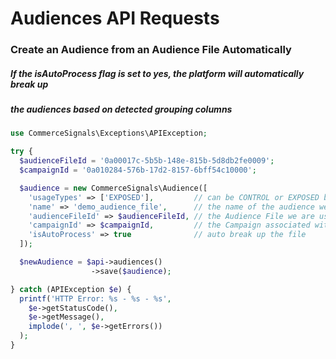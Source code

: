 # Audiences API Requests

### Create an Audience from an Audience File Automatically

##### If the isAutoProcess flag is set to yes, the platform will automatically break up
##### the audiences based on detected grouping columns

```php
use CommerceSignals\Exceptions\APIException;

try {
  $audienceFileId = '0a00017c-5b5b-148e-815b-5d8db2fe0009';
  $campaignId = '0a010284-576b-17d2-8157-6bff54c10000';

  $audience = new CommerceSignals\Audience([
    'usageTypes' => ['EXPOSED'],         // can be CONTROL or EXPOSED but must be an array
    'name' => 'demo_audience_file',      // the name of the audience we are creating
    'audienceFileId' => $audienceFileId, // the Audience File we are using to create the audiences
    'campaignId' => $campaignId,         // the Campaign associated with the Audience
    'isAutoProcess' => true              // auto break up the file
  ]);

  $newAudience = $api->audiences()
                  ->save($audience);

} catch (APIException $e) {
  printf('HTTP Error: %s - %s - %s',
    $e->getStatusCode(),
    $e->getMessage(),
    implode(', ', $e->getErrors())
  );
}
```

